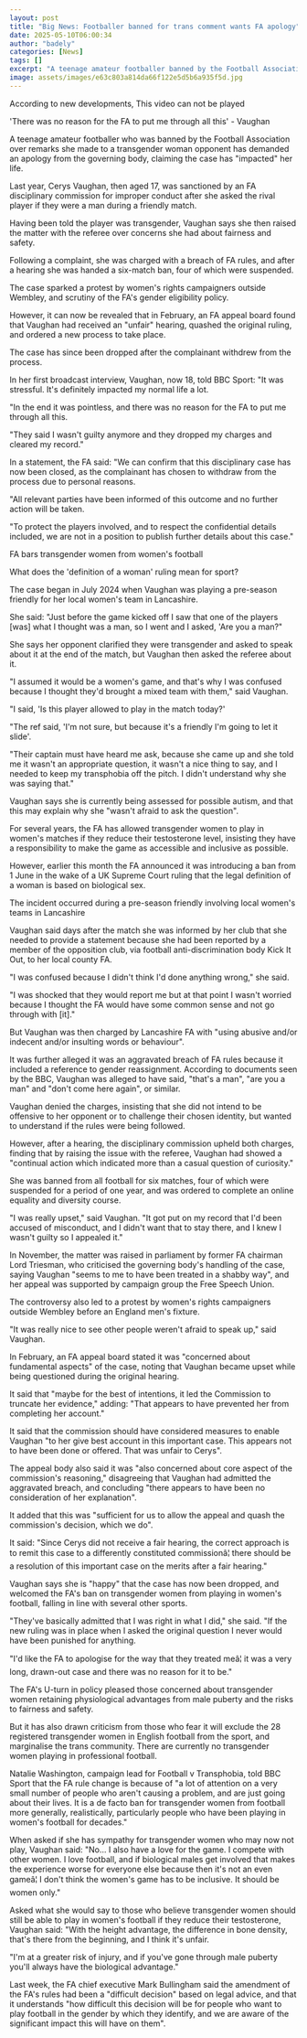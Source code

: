 ```yaml
---
layout: post
title: "Big News: Footballer banned for trans comment wants FA apology"
date: 2025-05-10T06:00:34
author: "badely"
categories: [News]
tags: []
excerpt: "A teenage amateur footballer banned by the Football Association over remarks she made to a transgender woman opponent demands an apology from the gove"
image: assets/images/e63c803a814da66f122e5d5b6a935f5d.jpg
---
```


According to new developments, This video can not be played

'There was no reason for the FA to put me through all this' - Vaughan

A teenage amateur footballer who was banned by the Football Association over remarks she made to a transgender woman opponent has demanded an apology from the governing body, claiming the case has "impacted" her life.

Last year, Cerys Vaughan, then aged 17, was sanctioned by an FA disciplinary commission for improper conduct after she asked the rival player if they were a man during a friendly match.

Having been told the player was transgender, Vaughan says she then raised the matter with the referee over concerns she had about fairness and safety.

Following a complaint, she was charged with a breach of FA rules, and after a hearing she was handed a six-match ban, four of which were suspended.

The case sparked a protest by women's rights campaigners outside Wembley, and scrutiny of the FA's gender eligibility policy.

However, it can now be revealed that in February, an FA appeal board found that Vaughan had received an "unfair" hearing, quashed the original ruling, and ordered a new process to take place.

The case has since been dropped after the complainant withdrew from the process.

In her first broadcast interview, Vaughan, now 18, told BBC Sport: "It was stressful. It's definitely impacted my normal life a lot.

"In the end it was pointless, and there was no reason for the FA to put me through all this.

"They said I wasn't guilty anymore and they dropped my charges and cleared my record."

In a statement, the FA said: "We can confirm that this disciplinary case has now been closed, as the complainant has chosen to withdraw from the process due to personal reasons.

"All relevant parties have been informed of this outcome and no further action will be taken.

"To protect the players involved, and to respect the confidential details included, we are not in a position to publish further details about this case."

FA bars transgender women from women's football

What does the 'definition of a woman' ruling mean for sport?

The case began in July 2024 when Vaughan was playing a pre-season friendly for her local women's team in Lancashire.

She said: "Just before the game kicked off I saw that one of the players [was] what I thought was a man, so I went and I asked, 'Are you a man?"

She says her opponent clarified they were transgender and asked to speak about it at the end of the match, but Vaughan then asked the referee about it.

"I assumed it would be a women's game, and that's why I was confused because I thought they'd brought a mixed team with them," said Vaughan.

"I said, 'Is this player allowed to play in the match today?'

"The ref said, 'I'm not sure, but because it's a friendly I'm going to let it slide'.

"Their captain must have heard me ask, because she came up and she told me it wasn't an appropriate question, it wasn't a nice thing to say, and I needed to keep my transphobia off the pitch. I didn't understand why she was saying that."

Vaughan says she is currently being assessed for possible autism, and that this may explain why she "wasn't afraid to ask the question".

For several years, the FA has allowed transgender women to play in women's matches if they reduce their testosterone level, insisting they have a responsibility to make the game as accessible and inclusive as possible.

However, earlier this month the FA announced it was introducing a ban from 1 June in the wake of a UK Supreme Court ruling that the legal definition of a woman is based on biological sex.

The incident occurred during a pre-season friendly involving local women's teams in Lancashire

Vaughan said days after the match she was informed by her club that she needed to provide a statement because she had been reported by a member of the opposition club, via football anti-discrimination body Kick It Out, to her local county FA.

"I was confused because I didn't think I'd done anything wrong," she said.

"I was shocked that they would report me but at that point I wasn't worried because I thought the FA would have some common sense and not go through with [it]."

But Vaughan was then charged by Lancashire FA with "using abusive and/or indecent and/or insulting words or behaviour".

It was further alleged it was an aggravated breach of FA rules because it included a reference to gender reassignment. According to documents seen by the BBC, Vaughan was alleged to have said, "that's a man", "are you a man" and "don't come here again", or similar.

Vaughan denied the charges, insisting that she did not intend to be offensive to her opponent or to challenge their chosen identity, but wanted to understand if the rules were being followed.

However, after a hearing, the disciplinary commission upheld both charges, finding that by raising the issue with the referee, Vaughan had showed a "continual action which indicated more than a casual question of curiosity."

She was banned from all football for six matches, four of which were suspended for a period of one year, and was ordered to complete an online equality and diversity course.

"I was really upset," said Vaughan. "It got put on my record that I'd been accused of misconduct, and I didn't want that to stay there, and I knew I wasn't guilty so I appealed it."

In November, the matter was raised in parliament by former FA chairman Lord Triesman, who criticised the governing body's handling of the case, saying Vaughan "seems to me to have been treated in a shabby way", and her appeal was supported by campaign group the Free Speech Union.

The controversy also led to a protest by women's rights campaigners outside Wembley before an England men's fixture.

"It was really nice to see other people weren't afraid to speak up," said Vaughan.

In February, an FA appeal board stated it was "concerned about fundamental aspects" of the case, noting that Vaughan became upset while being questioned during the original hearing.

It said that "maybe for the best of intentions, it led the Commission to truncate her evidence," adding: "That appears to have prevented her from completing her account."

It said that the commission should have considered measures to enable Vaughan "to her give best account in this important case. This appears not to have been done or offered. That was unfair to Cerys".

The appeal body also said it was "also concerned about core aspect of the commission's reasoning," disagreeing that Vaughan had admitted the aggravated breach, and concluding "there appears to have been no consideration of her explanation".

It added that this was "sufficient for us to allow the appeal and quash the commission's decision, which we do".

It said: "Since Cerys did not receive a fair hearing, the correct approach is to remit this case to a differently constituted commissionâ¦ there should be a resolution of this important case on the merits after a fair hearing."

Vaughan says she is "happy" that the case has now been dropped, and welcomed the FA's ban on transgender women from playing in women's football, falling in line with several other sports.

"They've basically admitted that I was right in what I did," she said. "If the new ruling was in place when I asked the original question I never would have been punished for anything.

"I'd like the FA to apologise for the way that they treated meâ¦ it was a very long, drawn-out case and there was no reason for it to be."

The FA's U-turn in policy pleased those concerned about transgender women retaining physiological advantages from male puberty and the risks to fairness and safety.

But it has also drawn criticism from those who fear it will exclude the 28 registered transgender women in English football from the sport, and marginalise the trans community. There are currently no transgender women playing in professional football.

Natalie Washington, campaign lead for Football v Transphobia, told BBC Sport that the FA rule change is because of "a lot of attention on a very small number of people who aren't causing a problem, and are just going about their lives. It is a de facto ban for transgender women from football more generally, realistically, particularly people who have been playing in women's football for decades."

When asked if she has sympathy for transgender women who may now not play, Vaughan said: "No... I also have a love for the game. I compete with other women. I love football, and if biological males get involved that makes the experience worse for everyone else because then it's not an even gameâ¦ I don't think the women's game has to be inclusive. It should be women only."

Asked what she would say to those who believe transgender women should still be able to play in women's football if they reduce their testosterone, Vaughan said: "With the height advantage, the difference in bone density, that's there from the beginning, and I think it's unfair.

"I'm at a greater risk of injury, and if you've gone through male puberty you'll always have the biological advantage."

Last week, the FA chief executive Mark Bullingham said the amendment of the FA's rules had been a "difficult decision" based on legal advice, and that it understands "how difficult this decision will be for people who want to play football in the gender by which they identify, and we are aware of the significant impact this will have on them".

